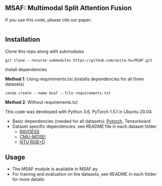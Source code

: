 ## MSAF: Multimodal Split Attention Fusion

If you use this code, please cite our paper:
```

```

## Installation
Clone this repo along with submodules
```
git clone --recurse-submodules https://github.com/anita-hu/MSAF.git
```
Install dependencies

**Method 1**: Using requirements.txt (installs dependencies for all three datasets)
```
conda create --name msaf --file requirements.txt
```

**Method 2**: Without requirements.txt

This code was developed with Python 3.6, PyTorch 1.5.1 in Ubuntu 20.04
- Basic dependencies (needed for all datasets): [Pytorch](https://pytorch.org/get-started/previous-versions/), Tensorboard
- Dataset specific dependencies: see README file in each dataset folder
    - [RAVDESS](ravdess/README.md)
    - [CMU-MOSEI](cmu_mosei/README.md)
    - [NTU RGB+D](ntu_rgb_d/README.md)

## Usage
- The MSAF module is available in MSAF.py
- For training and evaluation on the datasets, see README in each folder for more details
